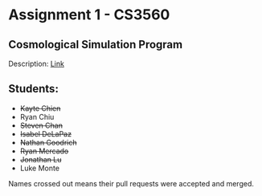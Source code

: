 # Assignment 1 - CS3560
## Cosmological Simulation Program

Description: [Link](assignment-1.pdf)

## Students:
* ~~Kayte Chien~~
* Ryan Chiu
* ~~Steven Chan~~
* ~~Isabel DeLaPaz~~
* ~~Nathan Goodrich~~
* ~~Ryan Mercado~~
* ~~Jonathan Lu~~
* Luke Monte

Names crossed out means their pull requests were accepted and merged.
